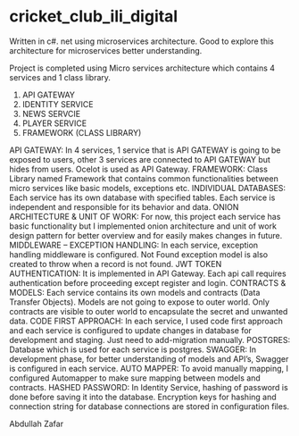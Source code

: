 # cricket_club_ili_digital
Written in c#. net using microservices architecture. Good to explore this architecture for microservices better understanding.

Project is completed using Micro services architecture which contains 4 services and 1 class library.

1)	API GATEWAY
2)	IDENTITY SERVICE
3)	NEWS SERVCIE
4)	PLAYER SERVICE
5)	FRAMEWORK (CLASS LIBRARY)

API GATEWAY: In 4 services, 1 service that is API GATEWAY is going to be exposed to users, other 3 services are connected to API GATEWAY but hides from users. Ocelot is used as API Gateway.
FRAMEWORK: Class Library named Framework that contains common functionalities between micro services like basic models, exceptions etc.
INDIVIDUAL DATABASES: Each service has its own database with specified tables. Each service is independent and responsible for its behavior and data.
ONION ARCHITECTURE & UNIT OF WORK:  For now, this project each service has basic functionality but I implemented onion architecture and unit of work design pattern for better overview and for easily makes changes in future.
MIDDLEWARE – EXCEPTION HANDLING: In each service, exception handling middleware is configured. Not Found exception model is also created to throw when a record is not found.
JWT TOKEN AUTHENTICATION: It is implemented in API Gateway. Each api call requires authentication before proceeding except register and login.
CONTRACTS & MODELS: Each service contains its own models and contracts (Data Transfer Objects). Models are not going to expose to outer world. Only contracts are visible to outer world to encapsulate the secret and unwanted data.
CODE FIRST APPROACH: In each service, I used code first approach and each service is configured to update changes in database for development and staging. Just need to add-migration manually.
POSTGRES: Database which is used for each service is postgres.
SWAGGER: In development phase, for better understanding of models and API’s, Swagger is configured in each service.
AUTO MAPPER: To avoid manually mapping, I configured Automapper to make sure mapping between models and contracts.
HASHED PASSWORD: In Identity Service, hashing of password is done before saving it into the database.
Encryption keys for hashing and connection string for database connections are stored in configuration files.

Abdullah Zafar

